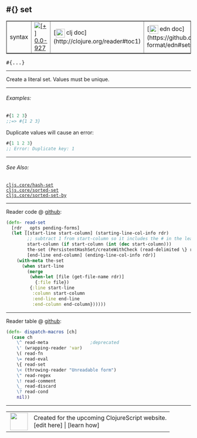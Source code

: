 ## #{} set



 <table border="1">
<tr>
<td>syntax</td>
<td><a href="https://github.com/cljsinfo/cljs-api-docs/tree/0.0-927"><img valign="middle" alt="[+] 0.0-927" title="Added in 0.0-927" src="https://img.shields.io/badge/+-0.0--927-lightgrey.svg"></a> </td>
<td>
[<img height="24px" valign="middle" src="http://i.imgur.com/1GjPKvB.png"> clj doc](http://clojure.org/reader#toc1)
</td>
<td>
[<img height="24px" valign="middle" src="http://i.imgur.com/I8uNXHv.png"> edn doc](https://github.com/edn-format/edn#sets)
</td>
</tr>
</table>

<samp>#{...}</samp><br>

---


Create a literal set.  Values must be unique.

---

###### Examples:

```clj
#{1 2 3}
;;=> #{1 2 3}
```

Duplicate values will cause an error:

```clj
#{1 1 2 3}
;; Error: Duplicate key: 1
```

---

###### See Also:

[`cljs.core/hash-set`](cljs.core_hash-set.md)<br>
[`cljs.core/sorted-set`](cljs.core_sorted-set.md)<br>
[`cljs.core/sorted-set-by`](cljs.core_sorted-set-by.md)<br>

---





Reader code @ [github](https://github.com/clojure/tools.reader/blob/tools.reader-0.9.0/src/main/clojure/clojure/tools/reader.clj#L378-L393):

```clj
(defn- read-set
  [rdr _ opts pending-forms]
  (let [[start-line start-column] (starting-line-col-info rdr)
        ;; subtract 1 from start-column so it includes the # in the leading #{
        start-column (if start-column (int (dec start-column)))
        the-set (PersistentHashSet/createWithCheck (read-delimited \} rdr opts pending-forms))
        [end-line end-column] (ending-line-col-info rdr)]
    (with-meta the-set
      (when start-line
        (merge
         (when-let [file (get-file-name rdr)]
           {:file file})
         {:line start-line
          :column start-column
          :end-line end-line
          :end-column end-column})))))
```

<!--
Repo - tag - source tree - lines:

 <pre>
tools.reader @ tools.reader-0.9.0
└── src
    └── main
        └── clojure
            └── clojure
                └── tools
                    └── <ins>[reader.clj:378-393](https://github.com/clojure/tools.reader/blob/tools.reader-0.9.0/src/main/clojure/clojure/tools/reader.clj#L378-L393)</ins>
</pre>
-->

---
Reader table @ [github](https://github.com/clojure/tools.reader/blob/tools.reader-0.9.0/src/main/clojure/clojure/tools/reader.clj#L750-L762):

```clj
(defn- dispatch-macros [ch]
  (case ch
    \^ read-meta                ;deprecated
    \' (wrapping-reader 'var)
    \( read-fn
    \= read-eval
    \{ read-set
    \< (throwing-reader "Unreadable form")
    \" read-regex
    \! read-comment
    \_ read-discard
    \? read-cond
    nil))
```

<!--
Repo - tag - source tree - lines:

 <pre>
tools.reader @ tools.reader-0.9.0
└── src
    └── main
        └── clojure
            └── clojure
                └── tools
                    └── <ins>[reader.clj:750-762](https://github.com/clojure/tools.reader/blob/tools.reader-0.9.0/src/main/clojure/clojure/tools/reader.clj#L750-L762)</ins>
</pre>
-->

---



 <table>
<tr><td>
<img valign="middle" align="right" width="48px" src="http://i.imgur.com/Hi20huC.png">
</td><td>
Created for the upcoming ClojureScript website.<br>
[edit here] | [learn how]
</td></tr></table>

[edit here]:https://github.com/cljsinfo/cljs-api-docs/blob/master/cljsdoc/syntax_set.cljsdoc
[learn how]:https://github.com/cljsinfo/cljs-api-docs/wiki/cljsdoc-files

<!--

This information was too distracting to show to readers, but I'll leave it
commented here since it is helpful to:

- pretty-print the data used to generate this document
- and show how to retrieve that data



The API data for this symbol:

```clj
{:description "Create a literal set.  Values must be unique.",
 :ns "syntax",
 :name "set",
 :history [["+" "0.0-927"]],
 :type "syntax",
 :related ["cljs.core/hash-set"
           "cljs.core/sorted-set"
           "cljs.core/sorted-set-by"],
 :full-name-encode "syntax_set",
 :extra-sources ({:code "(defn- read-set\n  [rdr _ opts pending-forms]\n  (let [[start-line start-column] (starting-line-col-info rdr)\n        ;; subtract 1 from start-column so it includes the # in the leading #{\n        start-column (if start-column (int (dec start-column)))\n        the-set (PersistentHashSet/createWithCheck (read-delimited \\} rdr opts pending-forms))\n        [end-line end-column] (ending-line-col-info rdr)]\n    (with-meta the-set\n      (when start-line\n        (merge\n         (when-let [file (get-file-name rdr)]\n           {:file file})\n         {:line start-line\n          :column start-column\n          :end-line end-line\n          :end-column end-column})))))",
                  :title "Reader code",
                  :repo "tools.reader",
                  :tag "tools.reader-0.9.0",
                  :filename "src/main/clojure/clojure/tools/reader.clj",
                  :lines [378 393]}
                 {:code "(defn- dispatch-macros [ch]\n  (case ch\n    \\^ read-meta                ;deprecated\n    \\' (wrapping-reader 'var)\n    \\( read-fn\n    \\= read-eval\n    \\{ read-set\n    \\< (throwing-reader \"Unreadable form\")\n    \\\" read-regex\n    \\! read-comment\n    \\_ read-discard\n    \\? read-cond\n    nil))",
                  :title "Reader table",
                  :repo "tools.reader",
                  :tag "tools.reader-0.9.0",
                  :filename "src/main/clojure/clojure/tools/reader.clj",
                  :lines [750 762]}),
 :usage ["#{...}"],
 :examples [{:id "f11ab6",
             :content "```clj\n#{1 2 3}\n;;=> #{1 2 3}\n```\n\nDuplicate values will cause an error:\n\n```clj\n#{1 1 2 3}\n;; Error: Duplicate key: 1\n```"}],
 :edn-doc "https://github.com/edn-format/edn#sets",
 :full-name "syntax/set",
 :display "#{} set",
 :clj-doc "http://clojure.org/reader#toc1"}

```

Retrieve the API data for this symbol:

```clj
;; from Clojure REPL
(require '[clojure.edn :as edn])
(-> (slurp "https://raw.githubusercontent.com/cljsinfo/cljs-api-docs/catalog/cljs-api.edn")
    (edn/read-string)
    (get-in [:symbols "syntax/set"]))
```

-->
